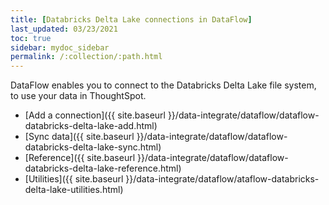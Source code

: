 ```yaml
---
title: [Databricks Delta Lake connections in DataFlow]
last_updated: 03/23/2021
toc: true
sidebar: mydoc_sidebar
permalink: /:collection/:path.html
---
```

DataFlow enables you to connect to the Databricks Delta Lake file system, to use your data in ThoughtSpot.

- [Add a connection]({{ site.baseurl }}/data-integrate/dataflow/dataflow-databricks-delta-lake-add.html)
- [Sync data]({{ site.baseurl }}/data-integrate/dataflow/dataflow-databricks-delta-lake-sync.html)
- [Reference]({{ site.baseurl }}/data-integrate/dataflow/dataflow-databricks-delta-lake-reference.html)
- [Utilities]({{ site.baseurl }}/data-integrate/dataflow/ataflow-databricks-delta-lake-utilities.html)
